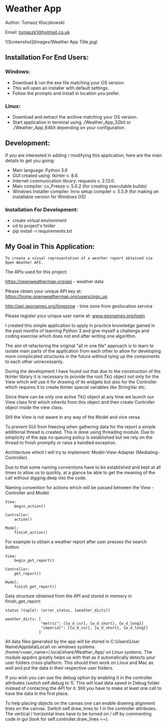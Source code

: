 # Weather App

Author: Tomasz Kluczkowski

Email: tomaszk1@hotmail.co.uk

![Screenshot](Images/Weather App Title.jpg)

## Installation For End Users:

### Windows:
- Download & run the exe file matching your OS version.
- This will open an installer with default settings.
- Follow the prompts and install in location you prefer.

### Linux:
- Download and extract the archive matching your OS version.
- Start application in terminal using ./Weather_App_32bit or ./Weather_App_64bit depending on your configuration.

## Development:

If you are interested in adding / modifying this application, here are the main details to get you going:

- Main language: Python 3.6
- GUI created using: tkinter v. 8.6.
- Internet communication library: requests v. 2.13.0.
- Main compiler: cx_Freeze v. 5.0.2 (for creating executable builds)
- Windows Installer compiler: Inno setup compiler v. 5.5.9 (for making an installable version for Windows OS)

### Installation For Development:

- create virtual environment
- cd to project's folder
- pip install -r requirements.txt


## My Goal in This Application:
`To create a visual representation of a weather report obtained via Open Weather API.`

The APIs used for this project:
 
https://openweathermap.org/api - weather data

Please obtain your unique API key at:
https://home.openweathermap.org/users/sign_up

http://api.geonames.org/timezone - time zone from geolocation service

Please register your unique user name at:
www.geonames.org/login


I created this simple application to apply in practice knowledge gained in the past months of learning Python 3 and give myself a challenge and coding exercise which does not end after writing one algorithm.

The aim of refactoring the original "all in one file" approach is to learn to isolate main parts of the application from each other to allow for developing more complicated structures in the future without tying up the components to each other unnecessarily.

During the development I have found out that due to the construction of the tkinter library it is necessary to provide the root Tk() object not only for the View which will use it for drawing of its widgets but also for the Controller which requires it to create tkinter special variables like StringVar etc.

Since there can be only one active Tk() object at any time we launch our View class first which inherits from this object and then create Controller object inside the view class.

Still the View is not aware in any way of the Model and vice versa.

To prevent GUI from freezing when gathering data for the report a simple additional thread is created. This is done using threading module.
Due to simplicity of the app no queuing policy is established but we rely on the thread to finish promptly or raise a handled exception.

Architecture which I will try to implement: Model-View-Adapter (Mediating-Controller).

Due to that some naming conventions have to be established and kept at all times to allow us to quickly, at a glance be able to get the meaning of the call without digging deep into the code.


Naming convention for actions which will be passed between the View - Controller and Model:
    
    View:
        begin_action()
        
    Controller:
        action()
        
    Model:
        finish_action()

For example to obtain a weather report after user presses the search button:

    View:
        begin_get_report()
        
    Controller:
        get_report()
    
    Model:
        finish_get_report()

Data structure obtained from the API and stored in memory in
finish_get_report: 

    status (tuple): (error_status, [weather_dicts])

    weather_dicts: [
                    "metric": [{w_d_cur}, {w_d_short}, {w_d_long}]
                    "imperial": [{w_d_cur}, {w_d_short}, {w_d_long}]
                   ]

All data files generated by the app will be stored in 
C:\Users\User Name\Appdata\Local\ on windows systems.
/home/<user_name>/.local/share/Weather_App/ on Linux systems.
The module appdirs greatly helps us with that as it automatically detects your user folders cross-platform.
This should then work on Linux and Mac as well and put the data in their respective user folders.
      
If you wish you can use the debug option by enabling it in the controller
attributes (switch self.debug to 1). This will load data saved in Debug
folder instead of contacting the API for it. Still you have to make at least
one call to have the data in the first place.

To help placing objects on the canvas one can enable drawing alignment lines
on the canvas. Switch self.draw_lines to 1 in the controller attributes.
The vertical / horizontal lines have to be turned on / off by commenting
code in gui (look for self.controller.draw_lines ==).
